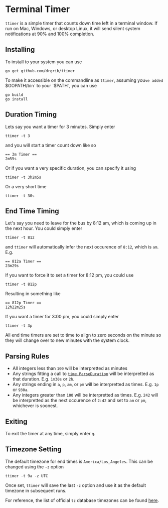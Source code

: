 # Terminal Timer

`ttimer` is a simple timer that counts down time left in a terminal window. If run on Mac, Windows, or desktop Linux, it will send silent system notifications at 90% and 100% completion.

## Installing

To install to your system you can use 

```
go get github.com/drgrib/ttimer
```

To make it accessible on the commandline as `ttimer`, assuming you`ve added `$GOPATH/bin` to your `$PATH`, you can use

```
go build
go install
```

## Duration Timing

Lets say you want a timer for 3 minutes. Simply enter

```
ttimer -t 3
```

and you will start a timer count down like so

```
== 3m Timer ==
2m55s
```

Or if you want a very specific duration, you can specify it using

```
ttimer -t 3h2m5s
```

Or a very short time

```
ttimer -t 30s
```

## End Time Timing

Let's say you need to leave for the bus by 8:12 am, which is coming up in the next hour. You could simply enter

```
ttimer -t 812
```

and `ttimer` will automatically infer the next occurence of `8:12`, which is `am`. E.g.

```
== 812a Timer ==
23m29s
```

If you want to force it to set a timer for 8:12 pm, you could use

```
ttimer -t 812p
```

Resulting in something like

```
== 812p Timer ==
12h22m25s
```

If you want a timer for 3:00 pm, you could simply enter

```
ttimer -t 3p
```

All end time timers are set to time to align to zero seconds on the minute so they will change over to new minutes with the system clock.

## Parsing Rules

* All integers less than `100` will be interpretted as minutes
* Any strings fitting a call to [`time.ParseDuration`](https://golang.org/pkg/time/#ParseDuration) will be interpretted as that duration. E.g. `1m30s` or `2h`.
* Any strings ending in `a`, `p`, `am`, or `pm` will be interpretted as times. E.g. `1p` or `930a`.
* Any integers greater than `100` will be interpretted as times. E.g. `242` will be interpretted as the next occurence of `2:42` and set to `am` or `pm`, whichever is soonest.

## Exiting

To exit the timer at any time, simply enter `q`.

## Timezone Setting

The default timezone for end times is `America/Los_Angeles`. This can be changed using the `-z` option

```
ttimer -t 9a -z UTC
```

Once set, `ttimer` will save the last `-z` option and use it as the default timezone in subsequent runs.

For reference, the list of official `tz` database timezones can be found [here](https://en.wikipedia.org/wiki/List_of_tz_database_time_zones#List).
